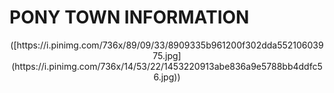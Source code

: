 # **PONY TOWN INFORMATION**
<div align="center">
([https://i.pinimg.com/736x/89/09/33/8909335b961200f302dda55210603975.jpg](https://i.pinimg.com/736x/14/53/22/1453220913abe836a9e5788bb4ddfc56.jpg))
</div>


